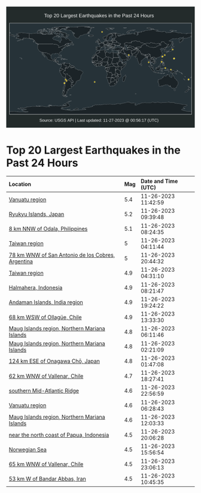 ![Map](./map.png)

# Top 20 Largest Earthquakes in the Past 24 Hours

| Location | Mag | Date and Time (UTC) |
|:---|:---|:---|
| [Vanuatu region](https://earthquake.usgs.gov/earthquakes/eventpage/us6000lquv) | 5.4 | 11-26-2023 11:42:59 |
| [Ryukyu Islands, Japan](https://earthquake.usgs.gov/earthquakes/eventpage/us6000lquh) | 5.2 | 11-26-2023 09:39:48 |
| [8 km NNW of Odala, Philippines](https://earthquake.usgs.gov/earthquakes/eventpage/us6000lqu5) | 5.1 | 11-26-2023 08:24:35 |
| [Taiwan region](https://earthquake.usgs.gov/earthquakes/eventpage/us6000lqt5) | 5 | 11-26-2023 04:11:44 |
| [78 km WNW of San Antonio de los Cobres, Argentina](https://earthquake.usgs.gov/earthquakes/eventpage/us6000lqx4) | 5 | 11-26-2023 20:44:32 |
| [Taiwan region](https://earthquake.usgs.gov/earthquakes/eventpage/us6000lqt8) | 4.9 | 11-26-2023 04:31:10 |
| [Halmahera, Indonesia](https://earthquake.usgs.gov/earthquakes/eventpage/us6000lqu4) | 4.9 | 11-26-2023 08:21:47 |
| [Andaman Islands, India region](https://earthquake.usgs.gov/earthquakes/eventpage/us6000lqwy) | 4.9 | 11-26-2023 19:24:22 |
| [68 km WSW of Ollagüe, Chile](https://earthquake.usgs.gov/earthquakes/eventpage/us6000lqvd) | 4.9 | 11-26-2023 13:33:30 |
| [Maug Islands region, Northern Mariana Islands](https://earthquake.usgs.gov/earthquakes/eventpage/us6000lqtn) | 4.8 | 11-26-2023 06:11:46 |
| [Maug Islands region, Northern Mariana Islands](https://earthquake.usgs.gov/earthquakes/eventpage/us6000lqst) | 4.8 | 11-26-2023 02:21:09 |
| [124 km ESE of Onagawa Chō, Japan](https://earthquake.usgs.gov/earthquakes/eventpage/us6000lqsk) | 4.8 | 11-26-2023 01:47:08 |
| [62 km WNW of Vallenar, Chile](https://earthquake.usgs.gov/earthquakes/eventpage/us6000lqwj) | 4.7 | 11-26-2023 18:27:41 |
| [southern Mid-Atlantic Ridge](https://earthquake.usgs.gov/earthquakes/eventpage/us6000lqxl) | 4.6 | 11-26-2023 22:56:59 |
| [Vanuatu region](https://earthquake.usgs.gov/earthquakes/eventpage/us6000lqtk) | 4.6 | 11-26-2023 06:28:43 |
| [Maug Islands region, Northern Mariana Islands](https://earthquake.usgs.gov/earthquakes/eventpage/us6000lqv4) | 4.6 | 11-26-2023 12:03:33 |
| [near the north coast of Papua, Indonesia](https://earthquake.usgs.gov/earthquakes/eventpage/us6000lqwz) | 4.5 | 11-26-2023 20:06:28 |
| [Norwegian Sea](https://earthquake.usgs.gov/earthquakes/eventpage/us6000lqvz) | 4.5 | 11-26-2023 15:56:54 |
| [65 km WNW of Vallenar, Chile](https://earthquake.usgs.gov/earthquakes/eventpage/us6000lqxj) | 4.5 | 11-26-2023 23:06:13 |
| [53 km W of Bandar Abbas, Iran](https://earthquake.usgs.gov/earthquakes/eventpage/us6000lquq) | 4.5 | 11-26-2023 10:45:35 |

